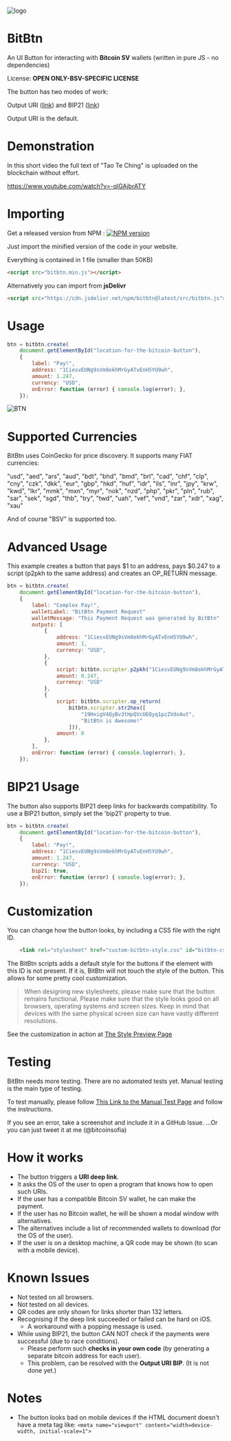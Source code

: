 ![logo](https://raw.githubusercontent.com/bitsent/BitBtn/master/logo-text-transperant.png)

# BitBtn

An UI Button for interacting with **Bitcoin SV** wallets (written in pure JS - no dependencies)

License: **OPEN ONLY-BSV-SPECIFIC LICENSE**

The button has two modes of work:

Output URI ([link](https://github.com/Siko91/URI-BIPs/blob/master/%5BDraft%5D%20bip-bitcoinsofia-output_uri.mediawiki))
and BIP21 ([link](https://github.com/bitcoin/bips/blob/master/bip-0021.mediawiki))

Output URI is the default.

# Demonstration

In this short video the full text of "Tao Te Ching" is uploaded on the blockchain without effort.

https://www.youtube.com/watch?v=-qlGAjbrATY

# Importing

Get a released version from NPM : [![NPM version](https://badge.fury.io/js/bitbtn.svg)](https://npmjs.org/package/bitbtn)

Just import the minified version of the code in your website.

Everything is contained in 1 file (smaller than 50KB)

```html
<script src="bitbtn.min.js"></script>
```

Alternatively you can import from **jsDelivr**

```html
<script src="https://cdn.jsdelivr.net/npm/bitbtn@latest/src/bitbtn.js"></script>
```

# Usage

```js
btn = bitbtn.create(
    document.getElementById("location-for-the-bitcoin-button"),
    {
        label: "Pay!",
        address: "1CiesvEUNg9sVm8ekhMrGyATvEnH5YU9wh",
        amount: 1.247,
        currency: "USD",
        onError: function (error) { console.log(error); },
    });
```

![BTN](https://raw.githubusercontent.com/bitsent/BitBtn/master/btn.PNG)

# Supported Currencies

BitBtn uses CoinGecko for price discovery. It supports many FIAT currencies:

"usd", "aed", "ars", "aud", "bdt", "bhd", "bmd",
"brl", "cad", "chf", "clp", "cny", "czk", "dkk",
"eur", "gbp", "hkd", "huf", "idr", "ils", "inr",
"jpy", "krw", "kwd", "lkr", "mmk", "mxn", "myr",
"nok", "nzd", "php", "pkr", "pln", "rub", "sar",
"sek", "sgd", "thb", "try", "twd", "uah", "vef",
"vnd", "zar", "xdr", "xag", "xau"

And of course "BSV" is supported too.

# Advanced Usage

This example creates a button that pays $1 to an address, pays $0.247 to a script (p2pkh to the same address) and creates an OP_RETURN message.

```js
btn = bitbtn.create(
    document.getElementById("location-for-the-bitcoin-button"),
    {
        label: "Complex Pay!",
        walletLabel: "BitBtn Payment Request"
        walletMessage: "This Payment Request was generated by BitBtn"
        outputs: [
            {
                address: "1CiesvEUNg9sVm8ekhMrGyATvEnH5YU9wh",
                amount: 1,
                currency: "USD",
            },
            {
                script: bitbtn.scripter.p2pkh("1CiesvEUNg9sVm8ekhMrGyATvEnH5YU9wh"),
                amount: 0.247,
                currency: "USD"
            },
            {
                script: bitbtn.scripter.op_return(
                    bitbtn.scripter.str2hex([
                        "19HxigV4QyBv3tHpQVcUEQyq1pzZVdoAut",
                        "BitBtn is Awesome!"
                    ])),
                amount: 0
            },
        ],
        onError: function (error) { console.log(error); },
    });
```

# BIP21 Usage

The button also supports BIP21 deep links for backwards compatibility. To use a BIP21 button, simply set the 'bip21' property to true.

```js
btn = bitbtn.create(
    document.getElementById("location-for-the-bitcoin-button"),
    {
        label: "Pay!",
        address: "1CiesvEUNg9sVm8ekhMrGyATvEnH5YU9wh",
        amount: 1.247,
        currency: "USD",
        bip21: true,
        onError: function (error) { console.log(error); },
    });
```

# Customization

You can change how the button looks, by including a CSS file with the right ID.

```html
    <link rel="stylesheet" href="custom-bitbtn-style.css" id="bitbtn-css">
```

The BitBtn scripts adds a default style for the buttons if the element with this ID is not present. If it is, BitBtn will not touch the style of the button.
This allows for some pretty cool customization.

> When designing new stylesheets, please make sure that the button remains functional.
Please make sure that the style looks good on all browsers, operating systems and screen sizes.
Keep in mind that devices with the same physical screen size can have vastly different resolutions.

See the customization in action at [The Style Preview Page](https://raw.githack.com/bitsent/BitBtn/master/styles/style_preview.html)

# Testing

BitBtn needs more testing.
There are no automated tests yet.
Manual testing is the main type of testing.

To test manually, please follow [This Link to the Manual Test Page](https://raw.githack.com/bitsent/BitBtn/master/test/manual/manual.html) and follow the instructions.

If you see an error, take a screenshot and include it in a GitHub Issue.
...Or you can just tweet it at me (@bitcoinsofia)

# How it works

- The button triggers a **URI deep link**.
- It asks the OS of the user to open a program that knows how to open such URIs.
- If the user has a compatible Bitcoin SV wallet, he can make the payment.
- If the user has no Bitcoin wallet, he will be shown a modal window with alternatives.
- The alternatives include a list of recommended wallets to download (for the OS of the user).
- If the user is on a desktop machine, a QR code may be shown (to scan with a mobile device).

# Known Issues

- Not tested on all browsers.
- Not tested on all devices.
- QR codes are only shown for links shorter than 132 letters.
- Recognising if the deep link succeeded or failed can be hard on iOS.
    - A workaround with a popping message is used.
- While using BIP21, the button CAN NOT check if the payments were successful (due to race conditions).
    - Please perform such **checks in your own code** (by generating a separate bitcoin address for each user).
    - This problem, can be resolved with the **Output URI BIP**. (It is not done yet.)

# Notes

- The button looks bad on mobile devices if the HTML document doesn't have a meta tag like: ``` <meta name="viewport" content="width=device-width, initial-scale=1"> ```
